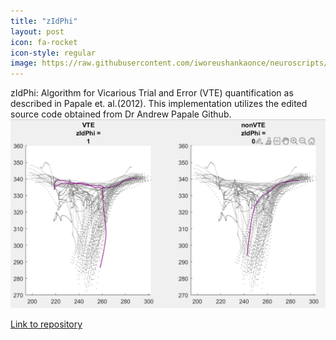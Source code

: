 ```yaml
---
title: "zIdPhi"
layout: post
icon: fa-rocket
icon-style: regular
image: https://raw.githubusercontent.com/iworeushankaonce/neuroscripts/main/zidphi/image-1.png
---
```

zIdPhi: Algorithm for Vicarious Trial and Error (VTE) quantification as described in Papale et. al.(2012). This implementation utilizes the edited source code obtained from Dr Andrew Papale Github.
<img src="https://raw.githubusercontent.com/iworeushankaonce/neuroscripts/main/zidphi/image-1.png" alt="drawing" width="720"/>

<a href="https://github.com/iworeushankaonce/neuroscripts/tree/main/zidphi" class="button scrolly">Link to repository</a>